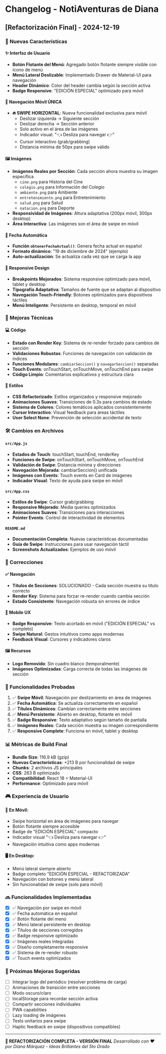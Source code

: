 # Changelog - NotiAventuras de Diana

## [Refactorización Final] - 2024-12-19

### 🚀 Nuevas Características

#### ✨ Interfaz de Usuario
- **Botón Flotante del Menú**: Agregado botón flotante siempre visible con ícono de menú
- **Menú Lateral Deslizable**: Implementado Drawer de Material-UI para navegación
- **Header Dinámico**: Color del header cambia según la sección activa
- **Badge Responsive**: "EDICIÓN ESPECIAL" optimizado para móvil

#### 📱 Navegación Móvil ÚNICA
- **🔥 SWIPE HORIZONTAL**: Nueva funcionalidad exclusiva para móvil
  - Deslizar izquierda → Siguiente sección
  - Deslizar derecha → Sección anterior
  - Solo activo en el área de las imágenes
  - Indicador visual: "👈 Desliza para navegar 👉"
  - Cursor interactivo (grab/grabbing)
  - Distancia mínima de 50px para swipe válido

#### 🖼️ Imágenes
- **Imágenes Reales por Sección**: Cada sección ahora muestra su imagen específica
  - `cine.png` para Historia del Cine
  - `colegio.png` para Información del Colegio  
  - `ambiente.png` para Ambiente
  - `entretenimiento.png` para Entretenimiento
  - `salud.png` para Salud
  - `natacion.png` para Deporte
- **Responsividad de Imágenes**: Altura adaptativa (200px móvil, 300px desktop)
- **Área Interactiva**: Las imágenes son el área de swipe en móvil

#### 📅 Fecha Automática
- **Función `obtenerFechaActual()`**: Genera fecha actual en español
- **Formato dinámico**: "19 de diciembre de 2024" (ejemplo)
- **Auto-actualización**: Se actualiza cada vez que se carga la app

#### 📱 Responsive Design
- **Breakpoints Mejorados**: Sistema responsive optimizado para móvil, tablet y desktop
- **Tipografía Adaptativa**: Tamaños de fuente que se adaptan al dispositivo
- **Navegación Touch-Friendly**: Botones optimizados para dispositivos táctiles
- **Menú Inteligente**: Persistente en desktop, temporal en móvil

### 🔧 Mejoras Técnicas

#### 💻 Código
- **Estado con Render Key**: Sistema de re-render forzado para cambios de sección
- **Validaciones Robustas**: Funciones de navegación con validación de índices
- **Funciones Modulares**: `cambiarSeccion()` y `navegarSeccion()` separadas
- **Touch Events**: onTouchStart, onTouchMove, onTouchEnd para swipe
- **Código Limpio**: Comentarios explicativos y estructura clara

#### 🎨 Estilos
- **CSS Refactorizado**: Estilos organizados y responsive mejorado
- **Animaciones Suaves**: Transiciones de 0.3s para cambios de estado
- **Sistema de Colores**: Colores temáticos aplicados consistentemente
- **Cursor Interactivo**: Visual feedback para áreas táctiles
- **User Select None**: Prevención de selección accidental de texto

### 🛠️ Cambios en Archivos

#### `src/App.js`
- **Estados de Touch**: touchStart, touchEnd, renderKey
- **Funciones de Swipe**: onTouchStart, onTouchMove, onTouchEnd
- **Validación de Swipe**: Distancia mínima y direcciones
- **Navegación Mejorada**: cambiarSeccion() unificada
- **Imágenes con Events**: Touch events en Card de imágenes
- **Indicador Visual**: Texto de ayuda para swipe en móvil

#### `src/App.css`
- **Estilos de Swipe**: Cursor grab/grabbing
- **Responsive Mejorado**: Media queries optimizados
- **Animaciones Suaves**: Transiciones para interacciones
- **Pointer Events**: Control de interactividad de elementos

#### `README.md`
- **Documentación Completa**: Nuevas características documentadas
- **Guía de Swipe**: Instrucciones para usar navegación táctil
- **Screenshots Actualizados**: Ejemplos de uso móvil

### 🐛 Correcciones

#### ✅ Navegación
- **Títulos de Secciones**: SOLUCIONADO - Cada sección muestra su título correcto
- **Render Key**: Sistema para forzar re-render cuando cambia sección
- **Estado Consistente**: Navegación robusta sin errores de índice

#### 📱 Mobile UX
- **Badge Responsive**: Texto acortado en móvil ("EDICIÓN ESPECIAL" vs completo)
- **Swipe Natural**: Gestos intuitivos como apps modernas
- **Feedback Visual**: Cursores y indicadores claros

#### 🖼️ Recursos
- **Logo Removido**: Sin cuadro blanco (temporalmente)
- **Imágenes Optimizadas**: Carga correcta de todas las imágenes de sección

### 🎯 Funcionalidades Probadas

1. ✅ **Swipe Móvil**: Navegación por deslizamiento en área de imágenes
2. ✅ **Fecha Automática**: Se actualiza correctamente en español
3. ✅ **Títulos Dinámicos**: Cambian correctamente entre secciones
4. ✅ **Menú Persistente**: Abierto en desktop, flotante en móvil
5. ✅ **Badge Responsive**: Texto adaptativo según tamaño de pantalla
6. ✅ **Imágenes Reales**: Cada sección muestra su imagen correspondiente
7. ✅ **Responsive Complete**: Funciona en móvil, tablet y desktop

### 📊 Métricas de Build Final

- **Bundle Size**: 116.9 kB (gzip) 
- **Nuevas Características**: +213 B por funcionalidad de swipe
- **Chunks**: 2 archivos JS principales
- **CSS**: 263 B optimizado
- **Compatibilidad**: React 18 + Material-UI
- **Performance**: Optimizado para móvil

### 🎮 Experiencia de Usuario

#### 📱 **En Móvil:**
- Swipe horizontal en área de imágenes para navegar
- Botón flotante siempre accesible
- Badge de "EDICIÓN ESPECIAL" compacto
- Indicador visual "👈 Desliza para navegar 👉"
- Navegación intuitiva como apps modernas

#### 🖥️ **En Desktop:**
- Menú lateral siempre abierto
- Badge completo "EDICIÓN ESPECIAL - REFACTORIZADA"
- Navegación con botones y menú lateral
- Sin funcionalidad de swipe (solo para móvil)

### 🔜 Funcionalidades Implementadas

- [x] ✅ Navegación por swipe en móvil
- [x] ✅ Fecha automática en español
- [x] ✅ Botón flotante del menú
- [x] ✅ Menú lateral persistente en desktop
- [x] ✅ Títulos de secciones corregidos
- [x] ✅ Badge responsive optimizado
- [x] ✅ Imágenes reales integradas
- [x] ✅ Diseño completamente responsive
- [x] ✅ Sistema de re-render robusto
- [x] ✅ Touch events optimizados

### 🎯 Próximas Mejoras Sugeridas

- [ ] Integrar logo del periódico (resolver problema de carga)
- [ ] Animaciones de transición entre secciones
- [ ] Modo oscuro/claro
- [ ] localStorage para recordar sección activa
- [ ] Compartir secciones individuales
- [ ] PWA capabilities
- [ ] Lazy loading de imágenes
- [ ] Tests unitarios para swipe
- [ ] Haptic feedback en swipe (dispositivos compatibles)

---

**🎉 REFACTORIZACIÓN COMPLETA - VERSIÓN FINAL**
*Desarrollado con ❤️ por Diana Márquez - Ideas Brillantes del 5to Grado*

 
